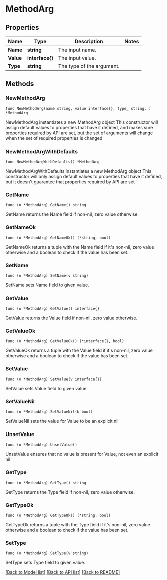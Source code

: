 # MethodArg

## Properties

Name | Type | Description | Notes
------------ | ------------- | ------------- | -------------
**Name** | **string** | The input name. | 
**Value** | **interface{}** | The input value. | 
**Type** | **string** | The type of the argument. | 

## Methods

### NewMethodArg

`func NewMethodArg(name string, value interface{}, type_ string, ) *MethodArg`

NewMethodArg instantiates a new MethodArg object
This constructor will assign default values to properties that have it defined,
and makes sure properties required by API are set, but the set of arguments
will change when the set of required properties is changed

### NewMethodArgWithDefaults

`func NewMethodArgWithDefaults() *MethodArg`

NewMethodArgWithDefaults instantiates a new MethodArg object
This constructor will only assign default values to properties that have it defined,
but it doesn't guarantee that properties required by API are set

### GetName

`func (o *MethodArg) GetName() string`

GetName returns the Name field if non-nil, zero value otherwise.

### GetNameOk

`func (o *MethodArg) GetNameOk() (*string, bool)`

GetNameOk returns a tuple with the Name field if it's non-nil, zero value otherwise
and a boolean to check if the value has been set.

### SetName

`func (o *MethodArg) SetName(v string)`

SetName sets Name field to given value.


### GetValue

`func (o *MethodArg) GetValue() interface{}`

GetValue returns the Value field if non-nil, zero value otherwise.

### GetValueOk

`func (o *MethodArg) GetValueOk() (*interface{}, bool)`

GetValueOk returns a tuple with the Value field if it's non-nil, zero value otherwise
and a boolean to check if the value has been set.

### SetValue

`func (o *MethodArg) SetValue(v interface{})`

SetValue sets Value field to given value.


### SetValueNil

`func (o *MethodArg) SetValueNil(b bool)`

 SetValueNil sets the value for Value to be an explicit nil

### UnsetValue
`func (o *MethodArg) UnsetValue()`

UnsetValue ensures that no value is present for Value, not even an explicit nil
### GetType

`func (o *MethodArg) GetType() string`

GetType returns the Type field if non-nil, zero value otherwise.

### GetTypeOk

`func (o *MethodArg) GetTypeOk() (*string, bool)`

GetTypeOk returns a tuple with the Type field if it's non-nil, zero value otherwise
and a boolean to check if the value has been set.

### SetType

`func (o *MethodArg) SetType(v string)`

SetType sets Type field to given value.



[[Back to Model list]](../README.md#documentation-for-models) [[Back to API list]](../README.md#documentation-for-api-endpoints) [[Back to README]](../README.md)


